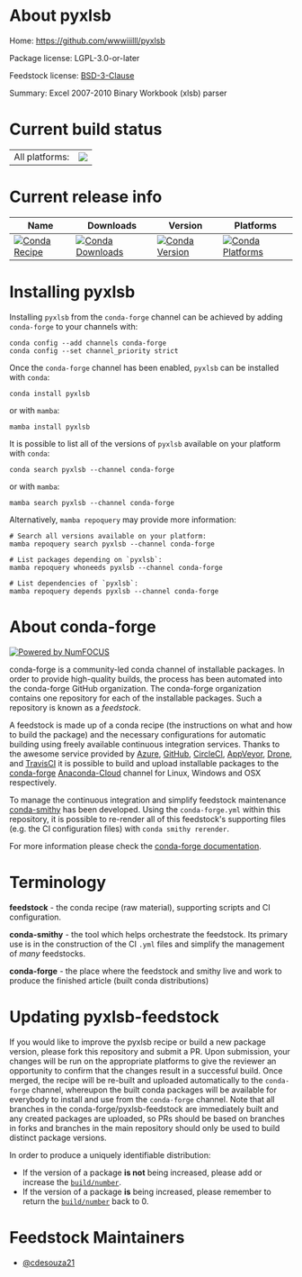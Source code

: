 About pyxlsb
============

Home: https://github.com/wwwiiilll/pyxlsb

Package license: LGPL-3.0-or-later

Feedstock license: [BSD-3-Clause](https://github.com/conda-forge/pyxlsb-feedstock/blob/main/LICENSE.txt)

Summary: Excel 2007-2010 Binary Workbook (xlsb) parser

Current build status
====================


<table><tr><td>All platforms:</td>
    <td>
      <a href="https://dev.azure.com/conda-forge/feedstock-builds/_build/latest?definitionId=11180&branchName=main">
        <img src="https://dev.azure.com/conda-forge/feedstock-builds/_apis/build/status/pyxlsb-feedstock?branchName=main">
      </a>
    </td>
  </tr>
</table>

Current release info
====================

| Name | Downloads | Version | Platforms |
| --- | --- | --- | --- |
| [![Conda Recipe](https://img.shields.io/badge/recipe-pyxlsb-green.svg)](https://anaconda.org/conda-forge/pyxlsb) | [![Conda Downloads](https://img.shields.io/conda/dn/conda-forge/pyxlsb.svg)](https://anaconda.org/conda-forge/pyxlsb) | [![Conda Version](https://img.shields.io/conda/vn/conda-forge/pyxlsb.svg)](https://anaconda.org/conda-forge/pyxlsb) | [![Conda Platforms](https://img.shields.io/conda/pn/conda-forge/pyxlsb.svg)](https://anaconda.org/conda-forge/pyxlsb) |

Installing pyxlsb
=================

Installing `pyxlsb` from the `conda-forge` channel can be achieved by adding `conda-forge` to your channels with:

```
conda config --add channels conda-forge
conda config --set channel_priority strict
```

Once the `conda-forge` channel has been enabled, `pyxlsb` can be installed with `conda`:

```
conda install pyxlsb
```

or with `mamba`:

```
mamba install pyxlsb
```

It is possible to list all of the versions of `pyxlsb` available on your platform with `conda`:

```
conda search pyxlsb --channel conda-forge
```

or with `mamba`:

```
mamba search pyxlsb --channel conda-forge
```

Alternatively, `mamba repoquery` may provide more information:

```
# Search all versions available on your platform:
mamba repoquery search pyxlsb --channel conda-forge

# List packages depending on `pyxlsb`:
mamba repoquery whoneeds pyxlsb --channel conda-forge

# List dependencies of `pyxlsb`:
mamba repoquery depends pyxlsb --channel conda-forge
```


About conda-forge
=================

[![Powered by
NumFOCUS](https://img.shields.io/badge/powered%20by-NumFOCUS-orange.svg?style=flat&colorA=E1523D&colorB=007D8A)](https://numfocus.org)

conda-forge is a community-led conda channel of installable packages.
In order to provide high-quality builds, the process has been automated into the
conda-forge GitHub organization. The conda-forge organization contains one repository
for each of the installable packages. Such a repository is known as a *feedstock*.

A feedstock is made up of a conda recipe (the instructions on what and how to build
the package) and the necessary configurations for automatic building using freely
available continuous integration services. Thanks to the awesome service provided by
[Azure](https://azure.microsoft.com/en-us/services/devops/), [GitHub](https://github.com/),
[CircleCI](https://circleci.com/), [AppVeyor](https://www.appveyor.com/),
[Drone](https://cloud.drone.io/welcome), and [TravisCI](https://travis-ci.com/)
it is possible to build and upload installable packages to the
[conda-forge](https://anaconda.org/conda-forge) [Anaconda-Cloud](https://anaconda.org/)
channel for Linux, Windows and OSX respectively.

To manage the continuous integration and simplify feedstock maintenance
[conda-smithy](https://github.com/conda-forge/conda-smithy) has been developed.
Using the ``conda-forge.yml`` within this repository, it is possible to re-render all of
this feedstock's supporting files (e.g. the CI configuration files) with ``conda smithy rerender``.

For more information please check the [conda-forge documentation](https://conda-forge.org/docs/).

Terminology
===========

**feedstock** - the conda recipe (raw material), supporting scripts and CI configuration.

**conda-smithy** - the tool which helps orchestrate the feedstock.
                   Its primary use is in the construction of the CI ``.yml`` files
                   and simplify the management of *many* feedstocks.

**conda-forge** - the place where the feedstock and smithy live and work to
                  produce the finished article (built conda distributions)


Updating pyxlsb-feedstock
=========================

If you would like to improve the pyxlsb recipe or build a new
package version, please fork this repository and submit a PR. Upon submission,
your changes will be run on the appropriate platforms to give the reviewer an
opportunity to confirm that the changes result in a successful build. Once
merged, the recipe will be re-built and uploaded automatically to the
`conda-forge` channel, whereupon the built conda packages will be available for
everybody to install and use from the `conda-forge` channel.
Note that all branches in the conda-forge/pyxlsb-feedstock are
immediately built and any created packages are uploaded, so PRs should be based
on branches in forks and branches in the main repository should only be used to
build distinct package versions.

In order to produce a uniquely identifiable distribution:
 * If the version of a package **is not** being increased, please add or increase
   the [``build/number``](https://docs.conda.io/projects/conda-build/en/latest/resources/define-metadata.html#build-number-and-string).
 * If the version of a package **is** being increased, please remember to return
   the [``build/number``](https://docs.conda.io/projects/conda-build/en/latest/resources/define-metadata.html#build-number-and-string)
   back to 0.

Feedstock Maintainers
=====================

* [@cdesouza21](https://github.com/cdesouza21/)

